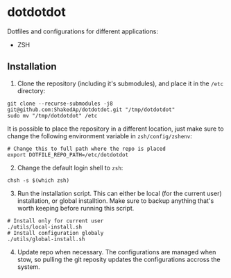 # dotdotdot
Dotfiles and configurations for different applications:  
* ZSH
  
## Installation
1. Clone the repository (including it's submodules), and place it in the `/etc` directory:  
```
git clone --recurse-submodules -j8 git@github.com:ShakedAp/dotdotdot.git "/tmp/dotdotdot"
sudo mv "/tmp/dotdotdot" /etc
```
It is possible to place the repository in a different location, just make sure to change the following environment variable in `zsh/config/zshenv`:  
```
# Change this to full path where the repo is placed
export DOTFILE_REPO_PATH=/etc/dotdotdot
```
  
2. Change the default login shell to `zsh`:
```
chsh -s $(which zsh)
```
  
3. Run the installation script. This can either be local (for the current user) installation, or global installtion. Make sure to backup anything that's worth keeping before running this script.
```
# Install only for current user
./utils/local-install.sh
# Install configuration globaly
./utils/global-install.sh
```
  
4. Update repo when necessary. The configurations are managed when stow, so pulling the git reposity updates the configurations accross the system.
  
